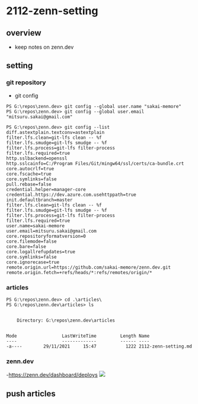 # 2112-zenn-setting

## overview
- keep notes on zenn.dev 

## setting
### git repository
- git config
```
PS G:\repos\zenn.dev> git config --global user.name "sakai-memore"
PS G:\repos\zenn.dev> git config --global user.email "mitsuru.sakai@gmail.com"

PS G:\repos\zenn.dev> git config --list
diff.astextplain.textconv=astextplain
filter.lfs.clean=git-lfs clean -- %f
filter.lfs.smudge=git-lfs smudge -- %f
filter.lfs.process=git-lfs filter-process
filter.lfs.required=true
http.sslbackend=openssl
http.sslcainfo=C:/Program Files/Git/mingw64/ssl/certs/ca-bundle.crt
core.autocrlf=true
core.fscache=true
core.symlinks=false
pull.rebase=false
credential.helper=manager-core
credential.https://dev.azure.com.usehttppath=true
init.defaultbranch=master
filter.lfs.clean=git-lfs clean -- %f
filter.lfs.smudge=git-lfs smudge -- %f
filter.lfs.process=git-lfs filter-process
filter.lfs.required=true
user.name=sakai-memore
user.email=mitsuru.sakai@gmail.com
core.repositoryformatversion=0
core.filemode=false
core.bare=false
core.logallrefupdates=true
core.symlinks=false
core.ignorecase=true
remote.origin.url=https://github.com/sakai-memore/zenn.dev.git
remote.origin.fetch=+refs/heads/*:refs/remotes/origin/*
```

### articles
```
PS G:\repos\zenn.dev> cd .\articles\
PS G:\repos\zenn.dev\articles> ls


    Directory: G:\repos\zenn.dev\articles


Mode                 LastWriteTime         Length Name
----                 -------------         ------ ----
-a----        29/11/2021     15:47           1222 2112-zenn-setting.md
```

### zenn.dev

-https://zenn.dev/dashboard/deploys 
![](https://i.gyazo.com/a046f547d4c28c9b9c282e101b0c04e5.png)

## push articles
```

```